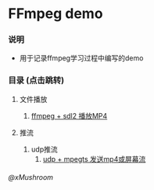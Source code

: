 # FFmpeg demo

### 说明
+   用于记录ffmpeg学习过程中编写的demo

### 目录 (点击跳转)
1.  文件播放
    1.  [ffmpeg + sdl2 播放MP4](https://github.com/Mushroom0709/ffmpeg_demo/tree/master/ffmpeg_mpegts_pusher)

2.  推流
    1.  udp推流
        1.  [udp + mpegts 发送mp4或屏幕流](https://github.com/Mushroom0709/ffmpeg_demo/tree/master/ffmpeg_mpegts_pusher)


###### @xMushroom